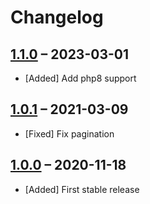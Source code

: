 # Changelog

[//]: <> (
Types of changes
    Added for new Addeds.
    Changed for changes in existing functionality.
    Deprecated for soon-to-be removed Addeds.
    Removed for now removed Addeds.
    Fixed for any bug fixes.
    Security in case of vulnerabilities.
)

## [1.1.0](https://github.com/pdir/immobilienscout-api/tree/1.1.0) – 2023-03-01

- [Added] Add php8 support

## [1.0.1](https://github.com/pdir/immobilienscout-api/tree/1.0.1) – 2021-03-09

- [Fixed] Fix pagination

## [1.0.0](https://github.com/pdir/immobilienscout-api/tree/1.0.0) – 2020-11-18

- [Added] First stable release
